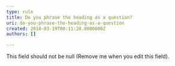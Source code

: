 ```yaml
---
type: rule
title: Do you phrase the heading as a question?
uri: do-you-phrase-the-heading-as-a-question
created: 2010-03-19T00:11:28.0000000Z
authors: []

---
```


 This field should not be null (Remove me when you edit this field). 
